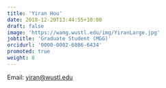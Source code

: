 ```yaml
---
title: 'Yiran Hou'
date: 2018-12-20T13:44:55+10:00
draft: false
image: 'https://wang.wustl.edu/img/YiranLarge.jpg'
jobtitle: 'Graduate Student (MGG)'
orcidurl: '0000-0002-6086-6434'
promoted: true
weight: 8
---
```

Email: yiran@wustl.edu
